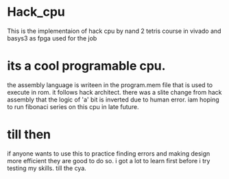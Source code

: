 # Hack_cpu
This is the implementaion of hack cpu by nand 2 tetris course in vivado and basys3 as fpga used for the job
# its a cool programable cpu.
the assembly language is writeen in the program.mem file that is used to execute in rom.
it follows hack architect.
there was a slite change from hack assembly that the logic of 'a' bit is inverted due to human error.
iam hoping to run fibonaci series on this cpu in late future.
# till then 
if anyone wants to use this to practice finding errors and making design more efficient they are good to do so.
i got a lot to learn first before i try testing my skills. till the cya.

